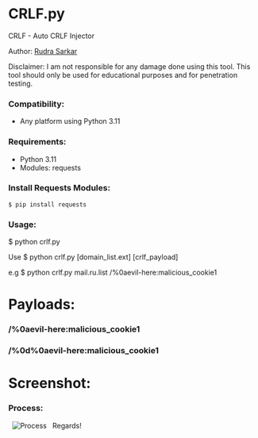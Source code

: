 # CRLF.py
CRLF - Auto CRLF Injector

Author: [Rudra Sarkar](https://twitter.com/rudr4_sarkar)

Disclaimer: I am not responsible for any damage done using this tool. This tool should only be used for educational purposes and for penetration testing.

### Compatibility:
* Any platform using Python 3.11

### Requirements:
* Python 3.11
* Modules: requests

### Install Requests Modules:
`$ pip install requests`

### Usage:
$ python crlf.py

Use $ python crlf.py [domain_list.ext] [crlf_payload]

e.g $ python crlf.py mail.ru.list /%0aevil-here:malicious_cookie1

# Payloads:
### /%0aevil-here:malicious_cookie1
### /%0d%0aevil-here:malicious_cookie1

# Screenshot:

### Process:
 
![Process](https://raw.githubusercontent.com/medasz/crlf-injector/master/process.png)
 
Regards!
